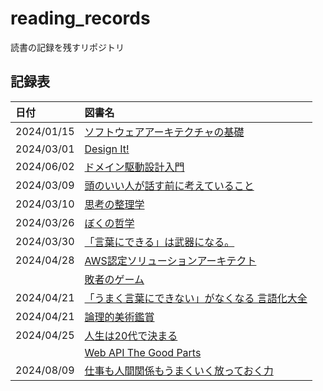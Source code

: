 # reading_records

読書の記録を残すリポジトリ

## 記録表

| 日付       | 図書名                                                                                  |
| :--------- | :-------------------------------------------------------------------------------------- |
| 2024/01/15 | [ソフトウェアアーキテクチャの基礎](./materials/ソフトウェアアーキテクチャの基礎.md)     |
| 2024/03/01 | [Design It!](./materials/Design%20It!.md)                                               |
| 2024/06/02 | [ドメイン駆動設計入門](./materials/ドメイン駆動設計入門.md)                             |
| 2024/03/09 | [頭のいい人が話す前に考えていること](./materials/頭のいい人が話す前に考えていること.md) |
| 2024/03/10 | [思考の整理学](./materials/思考の整理学.md)                                             |
| 2024/03/26 | [ぼくの哲学](./materials/ぼくの哲学.md)                                                 |
| 2024/03/30 | [「言葉にできる」は武器になる。](./materials/「言葉にできる」は武器になる.md)           |
| 2024/04/28 | [AWS認定ソリューションアーキテクト](./materials/AWS_SAA.md)                             |
|            | [敗者のゲーム](./materials/敗者のゲーム.md)                                             |
| 2024/04/21 | [「うまく言葉にできない」がなくなる 言語化大全](./materials/言語化大全.md)              |
| 2024/04/21 | [論理的美術鑑賞](./materials/論理的美術鑑賞.md)                                         |
| 2024/04/25 | [人生は20代で決まる](./materials/人生は20代で決まる.md)                                 |
|            | [Web API The Good Parts](./materials/Web%20API%20The%20Good%20Parts.md)                 |
| 2024/08/09 | [仕事も人間関係もうまくいく放っておく力](./materials/放っておく力.md)                   |